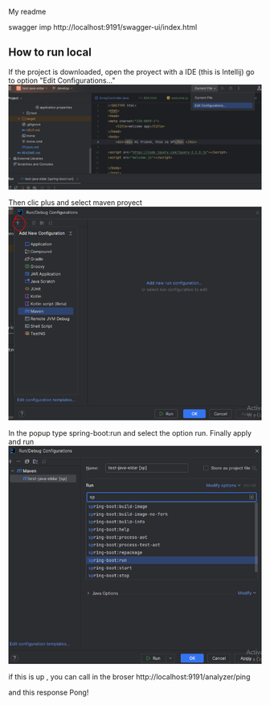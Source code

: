 My readme

swagger imp
http://localhost:9191/swagger-ui/index.html

## How to run local

If the project is downloaded, open the proyect with a IDE (this is Intellij) go to option "Edit Configurations..."
![Captura-run-1.PNG](Captura-run-1.PNG)

Then clic plus and select maven proyect
![Captura-run-2.PNG](Captura-run-2.PNG)

In the popup type spring-boot:run and select the option run.
Finally apply and run
![Captura-run-3.PNG](Captura-run-3.PNG)

if this is up , you can call in the broser http://localhost:9191/analyzer/ping

and this response Pong!